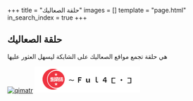 +++
title = "حلقة الصعاليك"
images = []
template = "page.html"
in_search_index = true
+++
<article>
    <h1 class="title">حلقة الصعاليك</h1>
<p>هي حلقة تجمع مواقع الصعاليك على الشابكة  ليسهل العثور عليها </p>
</article>
<div class="webring">
<a href="https://qimatr.github.io/"><img alt="qimatr" src="https://fulanumoto.github.io/webrings/banner_img/qimatr.png"></a>
<a href="https://fulanumoto.github.io/"><img alt="fulan" src="/fula.png"></a>
</div>